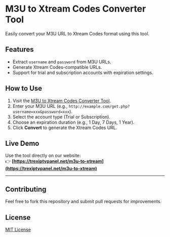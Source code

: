 # M3U to Xtream Codes Converter Tool

Easily convert your M3U URL to Xtream Codes format using this tool.

## Features
- Extract `username` and `password` from M3U URLs.
- Generate Xtream Codes-compatible URLs.
- Support for trial and subscription accounts with expiration settings.

## How to Use
1. Visit the [M3U to Xtream Codes Converter Tool](https://trexiptvpanel.net/m3u-to-xtream).
2. Enter your M3U URL (e.g., `http://example.com/get.php?username=xxx&password=xxx`).
3. Select the account type (Trial or Subscription).
4. Choose an expiration duration (e.g., 1 Day, 7 Days, 1 Year).
5. Click **Convert** to generate the Xtream Codes URL.

## Live Demo
Use the tool directly on our website:  
👉 **[https://trexiptvpanel.net/m3u-to-xtream](https://trexiptvpanel.net/m3u-to-xtream)**

---

## Contributing
Feel free to fork this repository and submit pull requests for improvements.

## License
[MIT License](LICENSE)
